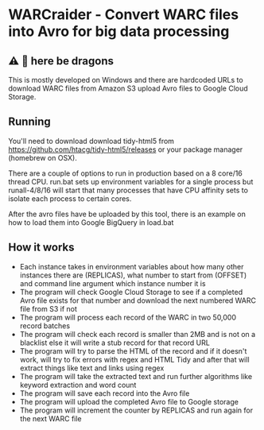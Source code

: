 # WARCraider - Convert WARC files into Avro for big data processing

## :warning: :construction: here be dragons
This is mostly developed on Windows and there are hardcoded URLs to download WARC files from Amazon S3 upload Avro files to Google Cloud Storage.

## Running
You'll need to download download tidy-html5 from https://github.com/htacg/tidy-html5/releases or your package manager (homebrew on OSX).

There are a couple of options to run in production based on a 8 core/16 thread CPU. run.bat sets up environment variables for a single process but runall-4/8/16 will start that many processes that have CPU affinity sets to isolate each process to certain cores. 

After the avro files have be uploaded by this tool, there is an example on how to load them into Google BigQuery in load.bat

## How it works
- Each instance takes in environment variables about how many other instances there are (REPLICAS), what number to start from (OFFSET) and command line argument which instance number it is 
- The program will check Google Cloud Storage to see if a completed Avro file exists for that number and download the next numbered WARC file from S3 if not
- The program will process each record of the WARC in two 50,000 record batches
- The program will check each record is smaller than 2MB and is not on a blacklist else it will write a stub record for that record URL
- The program will try to parse the HTML of the record and if it doesn't work, will try to fix errors with regex and HTML Tidy and after that will extract things like text and links using regex
- The program will take the extracted text and run further algorithms like keyword extraction and word count
- The program will save each record into the Avro file
- The program will upload the completed Avro file to Google storage
- The program will increment the counter by REPLICAS and run again for the next WARC file
